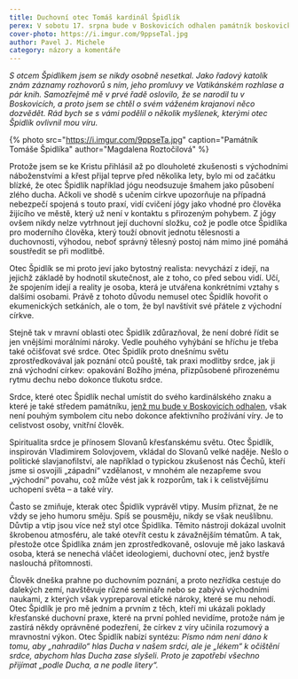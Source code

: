 ```yaml
---
title: Duchovní otec Tomáš kardinál Špidlík
perex: V sobotu 17. srpna bude v Boskovicích odhalen památník boskovického rodáka kardinála Špidlíka. Rád bych se při té příležitosti s vámi podělil o několik myšlenek, kterými otec Špidlík ovlivnil mou víru.
cover-photo: https://i.imgur.com/9ppseTal.jpg
author: Pavel J. Michele
category: názory a komentáře
---
```


*S otcem Špidlíkem jsem se nikdy osobně nesetkal. Jako řadový katolík znám záznamy rozhovorů s ním, jeho promluvy ve Vatikánském rozhlase a pár knih. Samozřejmě mě v prvé řadě oslovilo, že se narodil tu v Boskovicích, a proto jsem se chtěl o svém váženém krajanovi něco dozvědět. Rád bych se s vámi podělil o několik myšlenek, kterými otec Špidlík ovlivnil mou víru.*

{% photo src="https://i.imgur.com/9ppseTa.jpg" caption="Památník Tomáše Špidlíka" author="Magdalena Roztočilová" %}

Protože jsem se ke Kristu přihlásil až po dlouholeté zkušenosti s východními náboženstvími a křest přijal teprve před několika lety, bylo mi od začátku blízké, že otec Špidlík například jógu neodsuzuje šmahem jako působení zlého ducha. Ačkoli ve shodě s učením církve upozorňuje na případná nebezpečí spojená s touto praxí, vidí cvičení jógy jako vhodné pro člověka žijícího ve městě, který už není v kontaktu s přirozeným pohybem. Z jógy ovšem nikdy nelze vytrhnout její duchovní složku, což je podle otce Špidlíka pro moderního člověka, který touží obnovit jednotu tělesnosti a duchovnosti, výhodou, neboť správný tělesný postoj nám mimo jiné pomáhá soustředit se při modlitbě.

Otec Špidlík se mi proto jeví jako bytostný realista: nevychází z idejí, na jejichž základě by hodnotil skutečnost, ale z toho, co před sebou vidí. Učí, že spojením idejí a reality je osoba, která je utvářena konkrétními vztahy s dalšími osobami. Právě z tohoto důvodu nemusel otec Špidlík hovořit o ekumenických setkáních, ale o tom, že byl navštívit své přátele z východní církve.

Stejně tak v mravní oblasti otec Špidlík zdůrazňoval, že není dobré řídit se jen vnějšími morálními nároky. Vedle pouhého vyhýbání se hříchu je třeba také očišťovat své srdce. Otec Špidlík proto dnešnímu světu zprostředkovával jak poznání otců pouště, tak praxi modlitby srdce, jak ji zná východní církev: opakování Božího jména, přizpůsobené přirozenému rytmu dechu nebo dokonce tlukotu srdce.

Srdce, které otec Špidlík nechal umístit do svého kardinálského znaku a které je také středem památníku, [jenž mu bude v Boskovicích odhalen](https://www.facebook.com/events/1072793029596696/), však není pouhým symbolem citu nebo dokonce afektivního prožívání víry. Je to celistvost osoby, vnitřní člověk.

Spiritualita srdce je přínosem Slovanů křesťanskému světu. Otec Špidlík, inspirován Vladimirem Solovjovem, vkládal do Slovanů velké naděje. Nešlo o politické slavjanofilství, ale například o typickou zkušenost nás Čechů, kteří jsme si osvojili „západní“ vzdělanost, v mnohém ale nezapřeme svou „východní“ povahu, což může vést jak k rozporům, tak i k celistvějšímu uchopení světa – a také víry.

Často se zmiňuje, kterak otec Špidlík vyprávěl vtipy. Musím přiznat, že ne vždy se jeho humoru směju. Spíš se pousměju, nikdy se však neušlíbnu. Důvtip a vtip jsou více než styl otce Špidlíka. Těmito nástroji dokázal uvolnit škrobenou atmosféru, ale také otevřít cestu k závažnějším tématům. A tak, přestože otce Špidlíka znám jen zprostředkovaně, oslovuje mě jako laskavá osoba, která se nenechá vláčet ideologiemi, duchovní otec, jenž bystře naslouchá přítomnosti.

Člověk dneška prahne po duchovním poznání, a proto nezřídka cestuje do dalekých zemí, navštěvuje různé semináře nebo se zabývá východními naukami, z kterých však vypreparoval etické nároky, které se mu nehodí. Otec Špidlík je pro mě jedním a prvním z těch, kteří mi ukázali poklady křesťanské duchovní praxe, které na první pohled nevidíme, protože nám je zastírá někdy oprávněné podezření, že církev z víry učinila rozumový a mravnostní výkon. Otec Špidlík nabízí syntézu: *Písmo nám není dáno k tomu, aby „nahradilo“ hlas Ducha v našem srdci, ale je „lékem“ k očištění srdce, abychom hlas Ducha zase slyšeli. Proto je zapotřebí všechno přijímat „podle Ducha, a ne podle litery“.*
